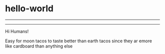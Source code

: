 # hello-world

--------------------------
--------------------------

Hi Humans!

Easy for moon tacos to taste better than earth tacos since they ar emore like cardboard 
than anything else
